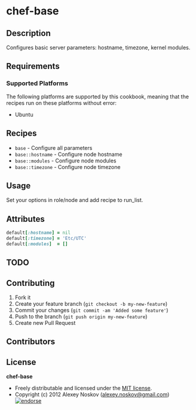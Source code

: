 # chef-base

## Description

Configures basic server parameters: hostname, timezone, kernel modules.

## Requirements

### Supported Platforms

The following platforms are supported by this cookbook, meaning that the recipes run on these platforms without error:

* Ubuntu

## Recipes

* `base` - Configure all parameters
* `base::hostname` - Configure node hostname
* `base::modules` - Configure node modules
* `base::timezone` - Configure node timezone

## Usage

Set your options in role/node and add recipe to run_list.

## Attributes

```ruby
default[:hostname] = nil
default[:timezone] = 'Etc/UTC'
default[:modules]  = []
```

## TODO


## Contributing

1. Fork it
2. Create your feature branch (`git checkout -b my-new-feature`)
3. Commit your changes (`git commit -am 'Added some feature'`)
4. Push to the branch (`git push origin my-new-feature`)
5. Create new Pull Request

## Contributors


## License

**chef-base**

* Freely distributable and licensed under the [MIT license](http://alno.mit-license.org/).
* Copyright (c) 2012 Alexey Noskov (alexey.noskov@gmail.com) [![endorse](http://api.coderwall.com/alno/endorsecount.png)](http://coderwall.com/alno)
